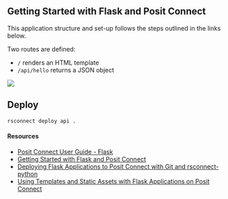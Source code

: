 ## Getting Started with Flask and Posit Connect

This application structure and set-up follows the steps outlined in the links below.

Two routes are defined:

- `/` renders an HTML template
- `/api/hello` returns a JSON object

![](https://github.com/sol-eng/python-examples/blob/master/flask-getting-started-rsc/getting-started-flask.png)

## Deploy

```
rsconnect deploy api .
```

#### Resources

- [Posit Connect User Guide - Flask](https://docs.posit.co/connect/user/flask/)
- [Getting Started with Flask and Posit Connect](https://support.rstudio.com/hc/en-us/articles/360044700234)
- [Deploying Flask Applications to Posit Connect with Git and rsconnect-python](https://support.rstudio.com/hc/en-us/articles/360045224233)
- [Using Templates and Static Assets with Flask Applications on Posit Connect](https://support.rstudio.com/hc/en-us/articles/360045279313)
